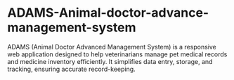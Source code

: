# ADAMS-Animal-doctor-advance-management-system
ADAMS (Animal Doctor Advanced Management System) is a responsive web application designed to help veterinarians manage pet medical records and medicine inventory efficiently. It simplifies data entry, storage, and tracking, ensuring accurate record-keeping.

